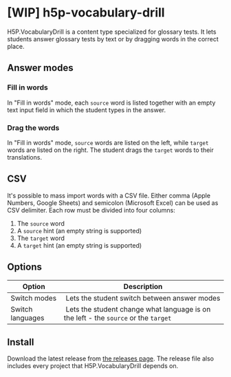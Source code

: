 # [WIP] h5p-vocabulary-drill

H5P.VocabularyDrill is a content type specialized for glossary tests.
It lets students answer glossary tests by text or by dragging words in the correct place.

## Answer modes

### Fill in words

In "Fill in words" mode, each `source` word is listed together with an empty text input field in which the student types in the answer.

<!-- TODO: Add image -->

### Drag the words

In "Fill in words" mode, `source` words are listed on the left, while `target` words are listed on the right.
The student drags the `target` words to their translations.

<!-- TODO: Add image -->

## CSV

It's possible to mass import words with a CSV file.
Either comma (Apple Numbers, Google Sheets) and semicolon (Microsoft Excel) can be used as CSV delimiter.
Each row must be divided into four columns:

1. The `source` word
1. A `source` hint (an empty string is supported)
1. The `target` word
1. A `target` hint (an empty string is supported)

## Options

| Option | Description |
|--------|-------------|
| Switch modes | Lets the student switch between answer modes |
| Switch languages | Lets the student change what language is on the left - the `source` or the `target` |

## Install

Download the latest release from [the releases page](https://github.com/NDLANO/h5p-vocabulary-drill/releases).
The release file also includes every project that H5P.VocabularyDrill depends on.
